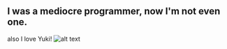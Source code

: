 ## I was a mediocre programmer, now I'm not even one.
also I love Yuki!
![alt text](https://cdn.discordapp.com/attachments/876454194830262282/1274413685078491269/452612654_1257589511895387_7421087477374421815_n.jpg?ex=66c229bb&is=66c0d83b&hm=9f8fcdecae14cbf542478c8a0aa9bcbe988c9d5d4715aa43760cc1fa2af53792&)
